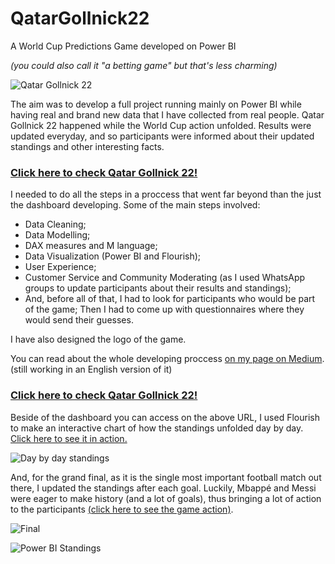 # QatarGollnick22
A World Cup Predictions Game developed on Power BI 

_(you could also call it "a betting game" but that's less charming)_

![Qatar Gollnick 22](https://i.ibb.co/cFzwYcB/formul-rio-google.png)

The aim was to develop a full project running mainly on Power BI while having real and brand new data that I have collected from real people.
Qatar Gollnick 22 happened while the World Cup action unfolded. Results were updated everyday, and so participants were informed about their updated standings and other interesting facts.

### [Click here to check Qatar Gollnick 22!](https://app.powerbi.com/view?r=eyJrIjoiYmY2OWQ1NTYtNzIxNi00Y2YxLWJiNjQtNGUwYTk5ZjAyNTk4IiwidCI6ImM3NjIzYmEwLTVlNzAtNDg2My1iODEwLTEzY2RjNDQyY2RlMiJ9)

I needed to do all the steps in a proccess that went far beyond than the just the dashboard developing. Some of the main steps involved: 
- Data Cleaning;
- Data Modelling;
- DAX measures and M language;
- Data Visualization (Power BI and Flourish);
- User Experience;
- Customer Service and Community Moderating (as I used WhatsApp groups to update participants about their results and standings);
- And, before all of that, I had to look for participants who would be part of the game; Then I had to come up with questionnaires where they would send their guesses.

I have also designed the logo of the game.

You can read about the whole developing proccess [on my page on Medium](https://datagollnick.medium.com/). (still working in an English version of it)

### [Click here to check Qatar Gollnick 22!](https://app.powerbi.com/view?r=eyJrIjoiYmY2OWQ1NTYtNzIxNi00Y2YxLWJiNjQtNGUwYTk5ZjAyNTk4IiwidCI6ImM3NjIzYmEwLTVlNzAtNDg2My1iODEwLTEzY2RjNDQyY2RlMiJ9)

Beside of the dashboard you can access on the above URL, I used Flourish to make an interactive chart of how the standings unfolded day by day. [Click here to see it in action.](https://public.flourish.studio/visualisation/14306171/)

![Day by day standings](https://i.ibb.co/0J9mkCg/Qatar-Gollnick-2022-Github-2.png)

And, for the grand final, as it is the single most important football match out there, I updated the standings after each goal. 
Luckily, Mbappé and Messi were eager to make history (and a lot of goals), thus bringing a lot of action to the participants [(click here to see the game action)](https://public.flourish.studio/visualisation/14306402/).

![Final](https://i.ibb.co/RTyYLpj/Final-Qatar-Gollnick-2022-Github.png)

![Power BI Standings](https://i.ibb.co/JzMHXsH/standings.jpg)
